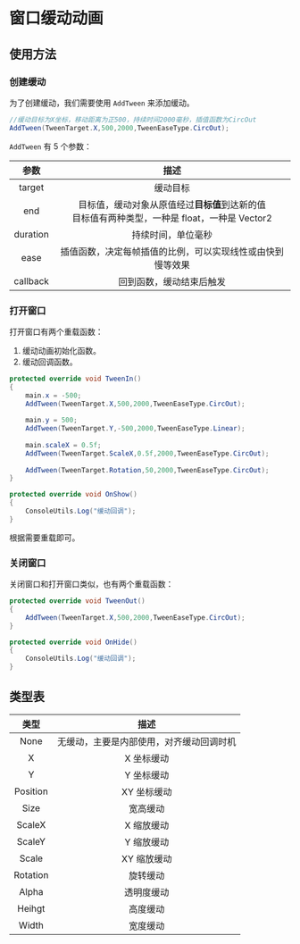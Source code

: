 # 窗口缓动动画

## 使用方法

### 创建缓动

为了创建缓动，我们需要使用 `AddTween` 来添加缓动。

```C# 
//缓动目标为X坐标，移动距离为正500，持续时间2000毫秒，插值函数为CircOut
AddTween(TweenTarget.X,500,2000,TweenEaseType.CircOut);
```

`AddTween` 有 5 个参数：

|参数 | 描述 |
|:-:|:-:|
|target|缓动目标 |
|end|目标值，缓动对象从原值经过**目标值**到达新的值 <br>目标值有两种类型，一种是 float，一种是 Vector2|
|duration|持续时间，单位毫秒 |
|ease|插值函数，决定每帧插值的比例，可以实现线性或由快到慢等效果 |
|callback|回到函数，缓动结束后触发|

### 打开窗口

打开窗口有两个重载函数：

1. 缓动动画初始化函数。
2. 缓动回调函数。

```C# 初始化
protected override void TweenIn()
{
    main.x = -500;
    AddTween(TweenTarget.X,500,2000,TweenEaseType.CircOut);
        
    main.y = 500;
    AddTween(TweenTarget.Y,-500,2000,TweenEaseType.Linear);
    
    main.scaleX = 0.5f;
    AddTween(TweenTarget.ScaleX,0.5f,2000,TweenEaseType.CircOut);
        
    AddTween(TweenTarget.Rotation,50,2000,TweenEaseType.CircOut);
}
```

```C# 回调
protected override void OnShow()
{
    ConsoleUtils.Log("缓动回调");
}
```

根据需要重载即可。

### 关闭窗口

关闭窗口和打开窗口类似，也有两个重载函数：

```C# 初始化
protected override void TweenOut()
{
    AddTween(TweenTarget.X,500,2000,TweenEaseType.CircOut);
}
```

```C# 回调
protected override void OnHide()
{
    ConsoleUtils.Log("缓动回调");
}
```

## 类型表

|类型 | 描述 |
|:-:|:-:|
|None|无缓动，主要是内部使用，对齐缓动回调时机 |
|X|X 坐标缓动 |
|Y|Y 坐标缓动 |
|Position|XY 坐标缓动 |
|Size|宽高缓动 |
|ScaleX|X 缩放缓动 |
|ScaleY|Y 缩放缓动 |
|Scale|XY 缩放缓动 |
|Rotation|旋转缓动 |
|Alpha|透明度缓动 |
|Heihgt|高度缓动 |
|Width|宽度缓动|